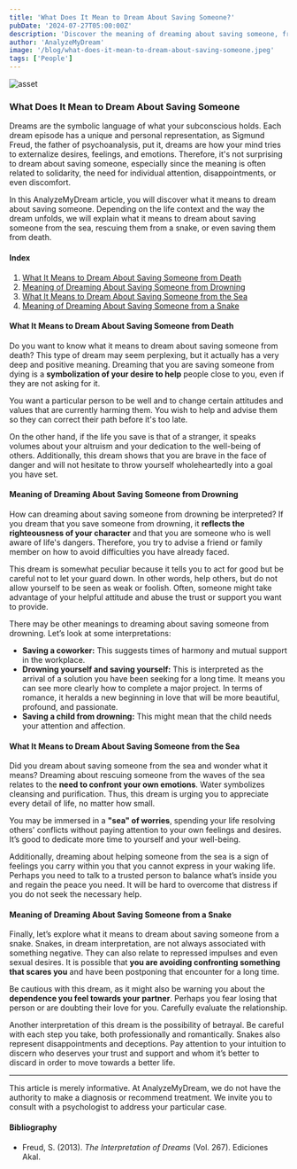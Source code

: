 ```yaml
---
title: 'What Does It Mean to Dream About Saving Someone?'
pubDate: '2024-07-27T05:00:00Z'
description: 'Discover the meaning of dreaming about saving someone, from saving them from death to rescuing them from a snake.'
author: 'AnalyzeMyDream'
image: '/blog/what-does-it-mean-to-dream-about-saving-someone.jpeg'
tags: ['People']
---
```


![asset](/blog/what-does-it-mean-to-dream-about-saving-someone.jpeg)

### What Does It Mean to Dream About Saving Someone

Dreams are the symbolic language of what your subconscious holds. Each dream episode has a unique and personal representation, as Sigmund Freud, the father of psychoanalysis, put it, dreams are how your mind tries to externalize desires, feelings, and emotions. Therefore, it's not surprising to dream about saving someone, especially since the meaning is often related to solidarity, the need for individual attention, disappointments, or even discomfort.

In this AnalyzeMyDream article, you will discover what it means to dream about saving someone. Depending on the life context and the way the dream unfolds, we will explain what it means to dream about saving someone from the sea, rescuing them from a snake, or even saving them from death.

#### Index

1. [What It Means to Dream About Saving Someone from Death](#what-it-means-to-dream-about-saving-someone-from-death)
2. [Meaning of Dreaming About Saving Someone from Drowning](#meaning-of-dreaming-about-saving-someone-from-drowning)
3. [What It Means to Dream About Saving Someone from the Sea](#what-it-means-to-dream-about-saving-someone-from-the-sea)
4. [Meaning of Dreaming About Saving Someone from a Snake](#meaning-of-dreaming-about-saving-someone-from-a-snake)

#### What It Means to Dream About Saving Someone from Death

Do you want to know what it means to dream about saving someone from death? This type of dream may seem perplexing, but it actually has a very deep and positive meaning. Dreaming that you are saving someone from dying is a **symbolization of your desire to help** people close to you, even if they are not asking for it.

You want a particular person to be well and to change certain attitudes and values that are currently harming them. You wish to help and advise them so they can correct their path before it's too late.

On the other hand, if the life you save is that of a stranger, it speaks volumes about your altruism and your dedication to the well-being of others. Additionally, this dream shows that you are brave in the face of danger and will not hesitate to throw yourself wholeheartedly into a goal you have set.

#### Meaning of Dreaming About Saving Someone from Drowning

How can dreaming about saving someone from drowning be interpreted? If you dream that you save someone from drowning, it **reflects the righteousness of your character** and that you are someone who is well aware of life's dangers. Therefore, you try to advise a friend or family member on how to avoid difficulties you have already faced.

This dream is somewhat peculiar because it tells you to act for good but be careful not to let your guard down. In other words, help others, but do not allow yourself to be seen as weak or foolish. Often, someone might take advantage of your helpful attitude and abuse the trust or support you want to provide.

There may be other meanings to dreaming about saving someone from drowning. Let’s look at some interpretations:
- **Saving a coworker:** This suggests times of harmony and mutual support in the workplace.
- **Drowning yourself and saving yourself:** This is interpreted as the arrival of a solution you have been seeking for a long time. It means you can see more clearly how to complete a major project. In terms of romance, it heralds a new beginning in love that will be more beautiful, profound, and passionate.
- **Saving a child from drowning:** This might mean that the child needs your attention and affection.

#### What It Means to Dream About Saving Someone from the Sea

Did you dream about saving someone from the sea and wonder what it means? Dreaming about rescuing someone from the waves of the sea relates to the **need to confront your own emotions**. Water symbolizes cleansing and purification. Thus, this dream is urging you to appreciate every detail of life, no matter how small.

You may be immersed in a **"sea" of worries**, spending your life resolving others' conflicts without paying attention to your own feelings and desires. It’s good to dedicate more time to yourself and your well-being.

Additionally, dreaming about helping someone from the sea is a sign of feelings you carry within you that you cannot express in your waking life. Perhaps you need to talk to a trusted person to balance what’s inside you and regain the peace you need. It will be hard to overcome that distress if you do not seek the necessary help.

#### Meaning of Dreaming About Saving Someone from a Snake

Finally, let’s explore what it means to dream about saving someone from a snake. Snakes, in dream interpretation, are not always associated with something negative. They can also relate to repressed impulses and even sexual desires. It is possible that **you are avoiding confronting something that scares you** and have been postponing that encounter for a long time.

Be cautious with this dream, as it might also be warning you about the **dependence you feel towards your partner**. Perhaps you fear losing that person or are doubting their love for you. Carefully evaluate the relationship.

Another interpretation of this dream is the possibility of betrayal. Be careful with each step you take, both professionally and romantically. Snakes also represent disappointments and deceptions. Pay attention to your intuition to discern who deserves your trust and support and whom it’s better to discard in order to move towards a better life.

---

This article is merely informative. At AnalyzeMyDream, we do not have the authority to make a diagnosis or recommend treatment. We invite you to consult with a psychologist to address your particular case.

#### Bibliography

- Freud, S. (2013). *The Interpretation of Dreams* (Vol. 267). Ediciones Akal.
